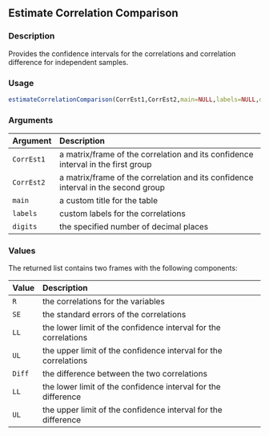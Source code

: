 ## Estimate Correlation Comparison

### Description

Provides the confidence intervals for the correlations and correlation difference for independent samples.

### Usage

```r
estimateCorrelationComparison(CorrEst1,CorrEst2,main=NULL,labels=NULL,digits=3)
```

### Arguments

Argument | Description
:-- | :--
```CorrEst1``` | a matrix/frame of the correlation and its confidence interval in the first group
```CorrEst2``` | a matrix/frame of the correlation and its confidence interval in the second group
```main``` | a custom title for the table
```labels``` | custom labels for the correlations
```digits``` | the specified number of decimal places

### Values

The returned list contains two frames with the following components:

Value | Description
:-- | :--
```R``` | the correlations for the variables
```SE``` | the standard errors of the correlations
```LL``` | the lower limit of the confidence interval for the correlations
```UL``` | the upper limit of the confidence interval for the correlations
```Diff``` | the difference between the two correlations
```LL``` | the lower limit of the confidence interval for the difference
```UL``` | the upper limit of the confidence interval for the difference

